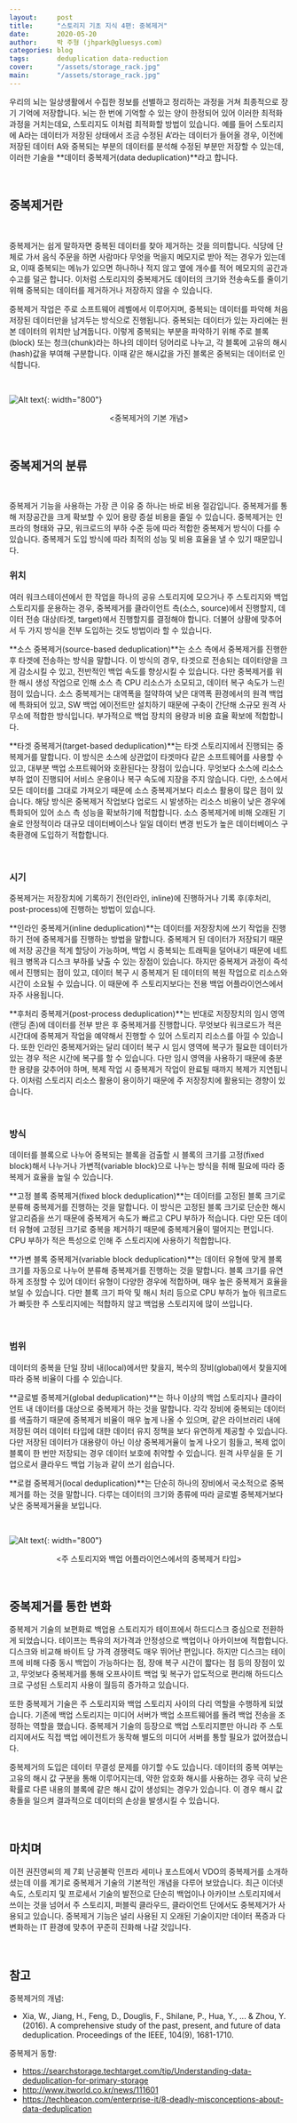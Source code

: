 ```yaml
---
layout:     post
title:      "스토리지 기초 지식 4편: 중복제거"
date:       2020-05-20
author:     박 주형 (jhpark@gluesys.com)
categories: blog
tags:       deduplication data-reduction
cover:      "/assets/storage_rack.jpg"
main:       "/assets/storage_rack.jpg"
---
```


우리의 뇌는 일상생활에서 수집한 정보를 선별하고 정리하는 과정을 거쳐 최종적으로 장기 기억에 저장합니다. 뇌는 한 번에 기억할 수 있는 양이 한정되어 있어 이러한 최적화 과정을 거치는데요, 스토리지도 이처럼 최적화할 방법이 있습니다. 예를 들어 스토리지에 A라는 데이터가 저장된 상태에서 조금 수정된 A’라는 데이터가 들어올 경우, 이전에 저장된 데이터 A와 중복되는 부분의 데이터를 분석해 수정된 부분만 저장할 수 있는데, 이러한 기술을 **데이터 중복제거(data deduplication)**라고 합니다.  

&nbsp;

## 중복제거란

&nbsp;

중복제거는 쉽게 말하자면 중복된 데이터를 찾아 제거하는 것을 의미합니다. 식당에 단체로 가서 음식 주문을 하면 사람마다 무엇을 먹을지 메모지로 받아 적는 경우가 있는데요, 이때 중복되는 메뉴가 있으면 하나하나 적지 않고 옆에 개수를 적어 메모지의 공간과 수고를 덜곤 합니다. 이처럼 스토리지의 중복제거도 데이터의 크기와 전송속도를 줄이기 위해 중복되는 데이터를 제거하거나 저장하지 않을 수 있습니다.  

중복제거 작업은 주로 소프트웨어 레벨에서 이루어지며, 중복되는 데이터를 파악해 처음 저장된 데이터만을 남겨두는 방식으로 진행됩니다. 중복되는 데이터가 있는 자리에는 원본 데이터의 위치만 남겨둡니다. 이렇게 중복되는 부분을 파악하기 위해 주로 블록(block) 또는 청크(chunk)라는 하나의 데이터 덩어리로 나누고, 각 블록에 고유의 해시(hash)값을 부여해 구분합니다. 이때 같은 해시값을 가진 블록은 중복되는 데이터로 인식합니다.

&nbsp;  

![Alt text](/assets/dedup_intro.png){: width="800"}

<center>&#60;중복제거의 기본 개념&#62;</center>

&nbsp;

## 중복제거의 분류

&nbsp;

중복제거 기능을 사용하는 가장 큰 이유 중 하나는 바로 비용 절감입니다. 중복제거를 통해 저장공간을 크게 확보할 수 있어 용량 증설 비용을 줄일 수 있습니다. 중복제거는 인프라의 형태와 규모, 워크로드의 부하 수준 등에 따라 적합한 중복제거 방식이 다를 수 있습니다. 중복제거 도입 방식에 따라 최적의 성능 및 비용 효율을 낼 수 있기 때문입니다.  

### 위치

여러 워크스테이션에서 한 작업을 하나의 공유 스토리지에 모으거나 주 스토리지와 백업 스토리지를 운용하는 경우, 중복제거를 클라이언트 측(소스, source)에서 진행할지, 데이터 전송 대상(타겟, target)에서 진행할지를 결정해야 합니다. 더불어 상황에 맞추어서 두 가지 방식을 전부 도입하는 것도 방법이라 할 수 있습니다.  

**소스 중복제거(source-based deduplication)**는 소스 측에서 중복제거를 진행한 후 타겟에 전송하는 방식을 말합니다. 이 방식의 경우, 타겟으로 전송되는 데이터양을 크게 감소시킬 수 있고, 전반적인 백업 속도를 향상시킬 수 있습니다. 다만 중복제거를 위한 해시 생성 작업으로 인해 소스 측 CPU 리소스가 소모되고, 데이터 복구 속도가 느린 점이 있습니다. 소스 중복제거는 대역폭을 절약하여 낮은 대역폭 환경에서의 원격 백업에 특화되어 있고, SW 백업 에이전트만 설치하기 때문에 구축이 간단해 소규모 원격 사무소에 적합한 방식입니다. 부가적으로 백업 장치의 용량과 비용 효율 확보에 적합합니다.  

**타겟 중복제거(target-based deduplication)**는 타겟 스토리지에서 진행되는 중복제거를 말합니다. 이 방식은 소스에 상관없이 타겟마다 같은 소프트웨어를 사용할 수 있고, 대부분 백업 소프트웨어와 호환된다는 장점이 있습니다. 무엇보다 소스에 리소스 부하 없이 진행되어 서비스 운용이나 복구 속도에 지장을 주지 않습니다. 다만, 소스에서 모든 데이터를 그대로 가져오기 때문에 소스 중복제거보다 리소스 활용이 많은 점이 있습니다. 해당 방식은 중복제거 작업보다 업로드 시 발생하는 리소스 비용이 낮은 경우에 특화되어 있어 소스 측 성능을 확보하기에 적합합니다. 소스 중복제거에 비해 오래된 기술로 안정적이라 대규모 데이터베이스나 일일 데이터 변경 빈도가 높은 데이터베이스 구축환경에 도입하기 적합합니다.  

&nbsp;

### 시기

중복제거는 저장장치에 기록하기 전(인라인, inline)에 진행하거나 기록 후(후처리, post-process)에 진행하는 방법이 있습니다.  

**인라인 중복제거(inline deduplication)**는 데이터를 저장장치에 쓰기 작업을 진행하기 전에 중복제거를 진행하는 방법을 말합니다. 중복제거 된 데이터가 저장되기 때문에 저장 공간을 적게 할당이 가능하며, 백업 시 중복되는 트래픽을 덜어내기 때문에 네트워크 병목과 디스크 부하를 낮출 수 있는 장점이 있습니다. 하지만 중복제거 과정이 즉석에서 진행되는 점이 있고, 데이터 복구 시 중복제거 된 데이터의 복원 작업으로 리소스와 시간이 소요될 수 있습니다. 이 때문에 주 스토리지보다는 전용 백업 어플라이언스에서 자주 사용됩니다.  

**후처리 중복제거(post-process deduplication)**는 반대로 저장장치의 임시 영역(랜딩 존)에 데이터를 전부 받은 후 중복제거를 진행합니다. 무엇보다 워크로드가 적은 시간대에 중복제거 작업을 예약해서 진행할 수 있어 스토리지 리소스를 아낄 수 있습니다. 또한 인라인 중복제거와는 달리 데이터 복구 시 임시 영역에 복구가 필요한 데이터가 있는 경우 적은 시간에 복구를 할 수 있습니다. 다만 임시 영역을 사용하기 때문에 충분한 용량을 갖추어야 하며, 복제 작업 시 중복제거 작업이 완료될 때까지 복제가 지연됩니다. 이처럼 스토리지 리소스 활용이 용이하기 때문에 주 저장장치에 활용되는 경향이 있습니다.  

&nbsp;

### 방식

데이터를 블록으로 나누어 중복되는 블록을 검출할 시 블록의 크기를 고정(fixed block)해서 나누거나 가변적(variable block)으로 나누는 방식을 취해 필요에 따라 중복제거 효율을 높일 수 있습니다.  

**고정 블록 중복제거(fixed block deduplication)**는 데이터를 고정된 블록 크기로 분류해 중복제거를 진행하는 것을 말합니다. 이 방식은 고정된 블록 크기로 단순한 해시 알고리즘을 쓰기 때문에 중복제거 속도가 빠르고 CPU 부하가 적습니다. 다만 모든 데이터 유형에 고정된 크기로 중복을 제거하기 때문에 중복제거율이 떨어지는 편입니다. CPU 부하가 적은 특성으로 인해 주 스토리지에 사용하기 적합합니다.  

**가변 블록 중복제거(variable block deduplication)**는 데이터 유형에 맞게 블록 크기를 자동으로 나누어 분류해 중복제거를 진행하는 것을 말합니다. 블록 크기를 유연하게 조정할 수 있어 데이터 유형이 다양한 경우에 적합하며, 매우 높은 중복제거 효율을 보일 수 있습니다. 다만 블록 크기 파악 및 해시 처리 등으로 CPU 부하가 높아 워크로드가 빠듯한 주 스토리지에는 적합하지 않고 백업용 스토리지에 많이 쓰입니다.  

&nbsp;

### 범위

데이터의 중복을 단일 장비 내(local)에서만 찾을지, 복수의 장비(global)에서 찾을지에 따라 중복 비율이 다를 수 있습니다.  

**글로벌 중복제거(global deduplication)**는 하나 이상의 백업 스토리지나 클라이언트 내 데이터를 대상으로 중복제거 하는 것을 말합니다. 각각 장비에 중복되는 데이터를 색출하기 때문에 중복제거 비율이 매우 높게 나올 수 있으며, 같은 라이브러리 내에 저장된 여러 데이터 타입에 대한 데이터 유지 정책을 보다 유연하게 제공할 수 있습니다. 다만 저장된 데이터가 대용량이 아닌 이상 중복제거율이 높게 나오기 힘들고, 복제 없이 블록이 한 번만 저장되는 경우 데이터 보호에 취약할 수 있습니다. 원격 사무실을 둔 기업으로서 클라우드 백업 기능과 같이 쓰기 쉽습니다.  

**로컬 중복제거(local deduplication)**는 단순히 하나의 장비에서 국소적으로 중복제거를 하는 것을 말합니다. 다루는 데이터의 크기와 종류에 따라 글로벌 중복제거보다 낮은 중복제거율을 보입니다.  

&nbsp;  

![Alt text](/assets/dedup_comparison.png){: width="800"}

<center>&#60;주 스토리지와 백업 어플라이언스에서의 중복제거 타입&#62;</center>

&nbsp;

## 중복제거를 통한 변화

중복제거 기술의 보편화로 백업용 스토리지가 테이프에서 하드디스크 중심으로 전환하게 되었습니다. 테이프는 특유의 저가격과 안정성으로 백업이나 아카이브에 적합합니다. 디스크와 비교해 바이트 당 가격 경쟁력도 매우 뛰어난 편입니다. 하지만 디스크는 테이프에 비해 다중 동시 백업이 가능하다는 점, 장애 복구 시간이 짧다는 점 등의 장점이 있고, 무엇보다 중복제거를 통해 오프사이트 백업 및 복구가 압도적으로 편리해 하드디스크로 구성된 스토리지 사용이 월등히 증가하고 있습니다.  

또한 중복제거 기술은 주 스토리지와 백업 스토리지 사이의 다리 역할을 수행하게 되었습니다. 기존에 백업 스토리지는 미디어 서버가 백업 소프트웨어를 돌려 백업 전송을 조정하는 역할을 했습니다. 중복제거 기술의 등장으로 백업 스토리지뿐만 아니라 주 스토리지에서도 직접 백업 에이전트가 동작해 별도의 미디어 서버를 통할 필요가 없어졌습니다.  

중복제거의 도입은 데이터 무결성 문제를 야기할 수도 있습니다. 데이터의 중복 여부는 고유의 해시 값 구분을 통해 이루어지는데, 약한 암호화 해시를 사용하는 경우 극히 낮은 확률로 다른 내용의 블록에 같은 해시 값이 생성되는 경우가 있습니다. 이 경우 해시 값 충돌을 일으켜 결과적으로 데이터의 손상을 발생시킬 수 있습니다.  

&nbsp;

## 마치며

이전 권진영씨의 제 7회 난공불락 인프라 세미나 포스트에서 VDO의 중복제거를 소개하셨는데 이를 계기로 중복제거 기술의 기본적인 개념을 다루어 보았습니다. 최근 이더넷 속도, 스토리지 및 프로세서 기술의 발전으로 단순히 백업이나 아카이브 스토리지에서 쓰이는 것을 넘어서 주 스토리지, 퍼블릭 클라우드, 클라이언트 단에서도 중복제거가 사용되고 있습니다. 중복제거 기능은 널리 사용된 지 오래된 기술이지만 데이터 폭증과 다변화하는 IT 환경에 맞추어 꾸준히 진화해 나갈 것입니다.  

&nbsp;

## 참고

중복제거의 개념: 
 * Xia, W., Jiang, H., Feng, D., Douglis, F., Shilane, P., Hua, Y., ... & Zhou, Y. (2016). A comprehensive study of the past, present, and future of data deduplication. Proceedings of the IEEE, 104(9), 1681-1710.

중복제거 동향: 
 * https://searchstorage.techtarget.com/tip/Understanding-data-deduplication-for-primary-storage
 * http://www.itworld.co.kr/news/111601
 * https://techbeacon.com/enterprise-it/8-deadly-misconceptions-about-data-deduplication

